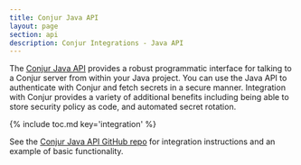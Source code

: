 ```yaml
---
title: Conjur Java API
layout: page
section: api
description: Conjur Integrations - Java API
---
```


The [Conjur Java API](https://github.com/cyberark/conjur-api-java) provides a
robust programmatic interface for talking to a Conjur server from within your
Java project. You can use the Java API to authenticate with Conjur and fetch
secrets in a secure manner. Integration with Conjur provides a variety of
additional benefits including being able to store security policy as code, and automated secret rotation.

{% include toc.md key='integration' %}

See the [Conjur Java API GitHub repo](https://github.com/cyberark/conjur-api-java)
for integration instructions and an example of basic functionality.
